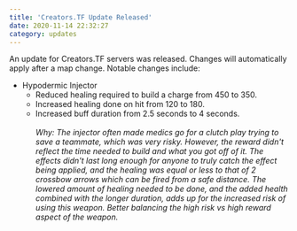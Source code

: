 ```yaml
---
title: 'Creators.TF Update Released'
date: 2020-11-14 22:32:27
category: updates
---
```


<p>An update for Creators.TF servers was released. Changes will automatically apply after a map change. Notable changes include:</p>
<ul>
	<li>Hypodermic Injector
		<ul>
			<li>Reduced healing required to build a charge from 450 to 350.<br/>
			<li>Increased healing done on hit from 120 to 180.<br/>
			<li>Increased buff duration from 2.5 seconds to 4 seconds.<br/><br/>
			<i>Why: The injector often made medics go for a clutch play trying to save a teammate, which was very risky. However, the reward didn't reflect the time needed to build and what you got off of it. The effects didn't last long enough for anyone to truly catch the effect being applied, and the healing was equal or less to that of 2 crossbow arrows which can be fired from a safe distance. The lowered amount of healing needed to be done, and the added health combined with the longer duration, adds up for the increased risk of using this weapon. Better balancing the high risk vs high reward aspect of the weapon.</i><br/><br/></li>
		</ul>
	</li>
</ul>
